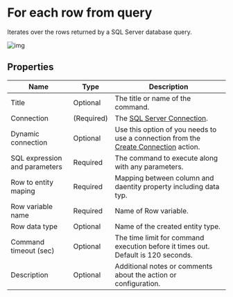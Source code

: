 # For each row from query

Iterates over the rows returned by a SQL Server database query.



![img](https://profitbasedocs.blob.core.windows.net/flowimages/read-rows.png)

## Properties

| Name         | Type            | Description                                       |
|--------------|-----------------|---------------------------------------------------|
| Title           | Optional | The title or name of the command.     |
| Connection      | (Required) | The [SQL Server Connection](./connection.md).         |
| Dynamic connection | Optional | Use this option of you needs to use a connection from the [Create Connection](./create-connection.md) action. |
| SQL expression and parameters   | Required      | The command to execute along with any parameters.   |
| Row to entity maping | Required  | Mapping between column and daentity property including data typ.   |
| Row variable name | Required  | Name of Row variable.  |
| Row data type | Optional  | Name of the created entity type.  |
| Command timeout (sec) | Optional | The time limit for command execution before it times out. Default is 120 seconds.|
| Description   | Optional | Additional notes or comments about the action or configuration. |
